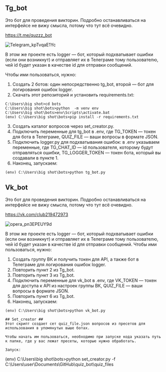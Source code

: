 ## Tg_bot ##

Это бот для проведения викторин. Подробно останавливаться на интерфейсе не вижу смысла, потому что тут всё очевидно. 

https://t.me/quzzz_bot

![Telegram_kpTvqaE1Yc](https://github.com/nikitakomissarov/quiz_bot/assets/59535117/be29cc2b-a9a3-41c1-a188-e579377890a9)


В этом же проекте есть logger — бот, который подхватывает ошибки (если они возникнут) и отправляет их в Телеграме тому пользователю, чей id будет указан в качестве id для отправки сообщений. 

Чтобы ими пользоваться, нужно:
1. Создать 2 ботов: один непосредственно tg_bot, второй — бот для логирования ошибок logger. 
2. Скачать этот репозиторий и установить requirements.txt:
``` C:\Users\big shot>git clone https://github.com/nikitakomissarov/quiz_bot
C:\Users\big shot>cd bots
C:\Users\big shot\bots>python  -m venv env
C:\Users\big shot\bots>env\Scripts\activate.bat
(env) C:\Users\big shot\bots>pip install -r requirements.txt
``` 
3. Создать каталог вопросов через set_creator.py.
4. Подключить переменные для tg_bot в .env, где TG_TOKEN — токен для бота в Телеграме, QUIZ_FILE — ваши вопросы в формате JSON.
5. Подключить logger.py для подхватывания ошибок: в .env указываем переменные, где TG_CHAT_ID — id пользователя, которому будут отправляться ошибки, TG_LOGGER_TOKEN — токен бота, который вы создавали в пункте 1. 
6. Наконец, запускаем:
```
(env) C:\Users\big shot\bots>python tg_bot.py
```

## Vk_bot ##
Это бот для проведения викторин. Подробно останавливаться на интерфейсе не вижу смысла, потому что тут всё очевидно.

https://vk.com/club219472973

![opera_pn3EPEUY9d](https://github.com/nikitakomissarov/quiz_bot/assets/59535117/4fd6aa86-af28-47f0-96c4-d923e8bf53f5)

В этом же проекте есть logger — бот, который подхватывает ошибки (если они возникнут) и отправляет их в Телеграме тому пользователю, чей id будет указан в качестве id для отправки сообщений.
Чтобы ими пользоваться, нужно:
1. Создать группу ВК и получить токен для API, а также бот в Телеграме для логирования ошибок logger. 
2. Повторить пункт 2 из Tg_bot.
3. Повторить пункт 3 из Tg_bot.
4. Подключить переменные для vk_bot в .env, где VK_TOKEN — токен для доступа к API из настроек группы ВК, QUIZ_FILE — ваши вопросы в формате JSON.
5. Повторить пункт 6 из Tg_bot.
6. Наконец, запускаем:
```
(env) C:\Users\big shot\bots>python vk_bot.py

## Set_creator ##
Этот скрипт создает сет quiz_file.json вопросов из пресетов для использования в упомянутых выше ботах. 

Чтобы начать им пользоваться, необходимо при запуске кода указать путь к папке, где у вас лежат пресеты, которые нужно обработать. 

Запуск:
```
(env) C:\Users\big shot\bots>python set_creator.py -f C:\Users\user\Documents\GitHub\quiz_bot\quiz_files


